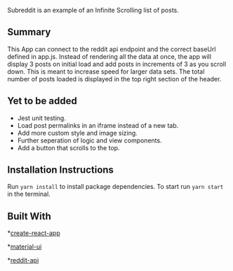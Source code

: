 Subreddit is an example of an Infinite Scrolling list of posts.

## Summary

This App can connect to the reddit api endpoint and the correct baseUrl defined in app.js. Instead of rendering all the data at once, the app will display 3 posts on initial load and add posts in increments of 3 as you scroll down. This is meant to increase speed for larger data sets. The total number of posts loaded is displayed in the top right section of the header.

## Yet to be added

-   Jest unit testing.
-   Load post permalinks in an iframe instead of a new tab.
-   Add more custom style and image sizing.
-   Further seperation of logic and view components.
-   Add a button that scrolls to the top.

## Installation Instructions

Run `yarn install` to install package dependencies.
To start run `yarn start` in the terminal.

## Built With

\*[create-react-app](https://reactjs.org/)

\*[material-ui](https://material-ui.com)

\*[reddit-api](https://api.reddit.com)
